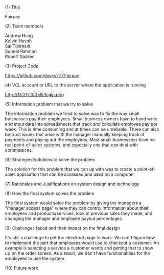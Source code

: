 (1) Title
 
Fairpay

(2) Team members

Andrew Hung <br>
Kelvin Huynh <br>
Sai Tipirneni <br>
Suneel Rahman <br>
Robert Sacker <br>

(3) Project Code

https://github.com/doves777/fairpay

(4) VCL account or URL to the server where the application is running 

http://18.217.100.65/login.php

(5) Information problem that we try to solve 

The information problem we tried to solve was to fix the way small buisnesses pay their employees. Small business owners have to hand write and input data into spreadsheets that track and calculate employee pay per week. This is time consuming and at times can be unreliable. There can also be trust issues that arise with the manager manually keeping track of payments and paying out the employees. Most small businessess have no real point-of-sales systems, and especially one that can deal with commissions.

(6) Strategies/solutions to solve the problem 

The solution for this problem that we can up with was to create a point-of-sales application that can be accessed and used on a computer. 

(7) Rationales and Justifications on system design and technology 

(8) How the final system solves the problem 

The final system would solve the problem by giving the managers a "manager access page" where they can control information about their employees and products/services, look at previous sales they made, and changing the manager and employee payout percentages.

(9) Challenges faced and their impact on the final design

It's still a challenge to get the checkout page to work. We can't figure how to implement the part that employees would use to checkout a customer. An example is selecting a service a customer wants and getting that to show up on the order screen. As a result, we don't have functionaltiies for the employees to use the system.

(10) Future work
